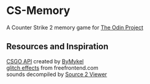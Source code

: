 # CS-Memory

A Counter Strike 2 memory game for [The Odin Project](https://www.theodinproject.com/)

## Resources and Inspiration

[CSGO API](https://github.com/ByMykel/CSGO-API) created by [ByMykel](https://github.com/ByMykel)  
[glitch effects](https://freefrontend.com/css-glitch-effects/) from freefrontend.com  
sounds decompiled by [Source 2 Viewer](https://valveresourceformat.github.io/)
